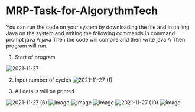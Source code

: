 # MRP-Task-for-AlgorythmTech

You can run the code on your system by downloading the file and installing Java on the system and writing the following commands in command prompt 
 java A.java
Then the code will compile and then write
           java A
 Then program will run.
1. Start of program 
   
![2021-11-27](https://user-images.githubusercontent.com/79008331/143676908-97d9e2e9-9626-4011-9368-054bafe7a935.png)

2. Input number of cycles
 ![2021-11-27 (1)](https://user-images.githubusercontent.com/79008331/143676938-f033f6c1-2af1-4c66-8036-b31028bcc03c.png)
 
3. All details will be printed

![2021-11-27 (6)](https://user-images.githubusercontent.com/79008331/143677004-dd32d7df-49a9-4bbe-bf96-a61800d4c43a.png)
![image](https://user-images.githubusercontent.com/79008331/143677009-ba41ff1f-4238-4e77-b850-ecad100b679b.png)
![image](https://user-images.githubusercontent.com/79008331/143677014-3d00f3bf-3a42-4269-94f5-98743dfb4df3.png)
![image](https://user-images.githubusercontent.com/79008331/143677031-ba12a360-490c-47a9-8575-d57cca3bca4b.png)
![2021-11-27 (10)](https://user-images.githubusercontent.com/79008331/143677049-39e23e2e-73e8-465f-9e67-48c8c1c43c9e.png)
![image](https://user-images.githubusercontent.com/79008331/143677057-8d797882-5cdb-4905-ae0e-603eab139b05.png)
